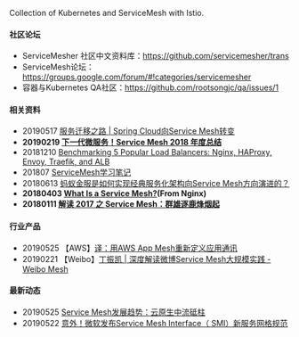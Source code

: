 Collection of Kubernetes and ServiceMesh with Istio.

#### 社区论坛
* ServiceMesher 社区中文资料库：https://github.com/servicemesher/trans
* ServiceMesh论坛：https://groups.google.com/forum/#!categories/servicemesher
* 容器与Kubernetes QA社区：https://github.com/rootsongjc/qa/issues/1


#### 相关资料
* 20190517 [服务迁移之路 | Spring Cloud向Service Mesh转变](https://mp.weixin.qq.com/s/rETWKlICcHwARI80MQVBsg)
* **20190219 [下一代微服务！Service Mesh 2018 年度总结](https://www.infoq.cn/article/DtxylyFwlyl7K5Jte*WI)**
* 20181210 [Benchmarking 5 Popular Load Balancers: Nginx, HAProxy, Envoy, Traefik, and ALB](https://www.loggly.com/blog/benchmarking-5-popular-load-balancers-nginx-haproxy-envoy-traefik-and-alb/)
* 201807 [ServiceMesh学习笔记](https://skyao.io/learning-servicemesh/introduction/)
* 20180613 [蚂蚁金服是如何实现经典服务化架构向Service Mesh方向演进的？](http://www.servicemesher.com/blog/migrating-from-classical-soa-to-service-mesh-in-ant-financial/)
* **20180403 [What Is a Service Mesh?](https://www.nginx.com/blog/what-is-a-service-mesh/)(From Nginx)**
* **20180111 [解读 2017 之 Service Mesh：群雄逐鹿烽烟起](https://www.infoq.cn/article/2017-service-mesh)**


#### 行业产品
* 20190525 【AWS】[译：用AWS App Mesh重新定义应用通讯](https://skyao.io/talk/201905-servicemesh-development-trend/?from=groupmessage&isappinstalled=0)
* 20190221 【Weibo】[丁振凯 | 深度解读微博Service Mesh大规模实践 - Weibo Mesh](https://www.msup.com.cn/share/details?id=198)


#### 最新动态
* 20190525 [Service Mesh发展趋势：云原生中流砥柱](https://skyao.io/post/201904-aws-app-mesh/)
* 20190522 [意外！微软发布Service Mesh Interface（ SMI）新服务网格规范](https://mp.weixin.qq.com/s/fRPVwNBpMxgVwweDtof-cQ)
